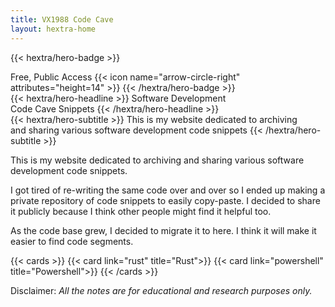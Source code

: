 ```yaml
---
title: VX1988 Code Cave
layout: hextra-home
---
```


{{< hextra/hero-badge >}}
  <div class="hx:w-2 hx:h-2 hx:rounded-full hx:bg-primary-400"></div>
  <span>Free, Public Access</span>
  {{< icon name="arrow-circle-right" attributes="height=14" >}}
{{< /hextra/hero-badge >}}

<div class="hx:mt-6 hx:mb-6">
{{< hextra/hero-headline >}}
  Software Development&nbsp;<br class="hx:sm:block hx:hidden" />Code Cave Snippets
{{< /hextra/hero-headline >}}
</div>

<div class="hx:mb-12">
{{< hextra/hero-subtitle >}}
  This is my website dedicated to archiving&nbsp;<br class="hx:sm:block hx:hidden" /> and sharing various software development code snippets
{{< /hextra/hero-subtitle >}}
</div>

This is my website dedicated to archiving and sharing various software development code snippets.

I got tired of re-writing the same code over and over so I ended up making a private repository of code snippets to easily copy-paste. I decided to share it publicly because I think other people might find it helpful too.

As the code base grew, I decided to migrate it to here. I think it will make it easier to find code segments.

{{< cards >}}
  {{< card link="rust" title="Rust">}}
  {{< card link="powershell" title="Powershell">}}
{{< /cards >}} 

Disclaimer: *All the notes are for educational and research purposes only.*
